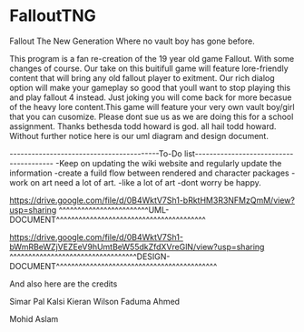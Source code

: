 # FalloutTNG
Fallout The New Generation Where no vault boy has gone before.

This program is a fan re-creation of the 19 year old game Fallout. With some changes of course.
Our take on this buitifull game will feature lore-friendly content that will bring any old fallout player to exitment.
Our rich dialog option will make your gameplay so good that youll want to stop playing this and play fallout 4 instead. Just joking you will
come back for more becasue of the heavy lore content.This game will feature your very own vault boy/girl that you can cusomize.
Please dont sue us as we are doing this for a school assignment. Thanks bethesda todd howard is god. all hail todd howard. Without
further notice here is our uml diagram and design document.

-----------------------------------------To-Do list---------------------------------------
-Keep on updating the wiki website and regularly update the information
-create a fuild flow between rendered and character packages
-work on art need a lot of art. 
-like a lot of art
-dont worry be happy.


https://drive.google.com/file/d/0B4WktV7Sh1-bRktHM3R3NFMzQmM/view?usp=sharing 
^^^^^^^^^^^^^^^^^^^^^^^^UML- DOCUMENT^^^^^^^^^^^^^^^^^^^^^^^^^^^^^^^^^^^^^^^^

https://drive.google.com/file/d/0B4WktV7Sh1-bWmRBeWZjVEZEeV9hUmtBeW55dkZfdXVreGlN/view?usp=sharing
^^^^^^^^^^^^^^^^^^^^^^^^^^^^^^^^^^DESIGN-DOCUMENT^^^^^^^^^^^^^^^^^^^^^^^^^^^^^^^^^^^^^^^^^^^

And also here are the credits

Simar Pal Kalsi
Kieran Wilson
Faduma Ahmed

Mohid Aslam

